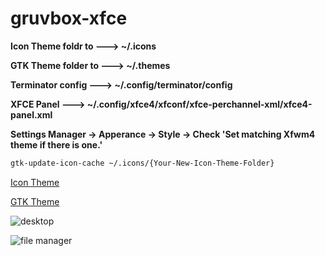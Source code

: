 # gruvbox-xfce

**Icon Theme foldr to ---> ~/.icons**

**GTK Theme folder to ---> ~/.themes**

**Terminator config ---> ~/.config/terminator/config**

**XFCE Panel ---> ~/.config/xfce4/xfconf/xfce-perchannel-xml/xfce4-panel.xml**

**Settings Manager -> Apperance -> Style -> Check 'Set matching Xfwm4 theme if there is one.'**

```bash
gtk-update-icon-cache ~/.icons/{Your-New-Icon-Theme-Folder}
```

[Icon Theme](https://www.xfce-look.org/p/1681460)

[GTK Theme](https://www.xfce-look.org/p/1681313)

![desktop](https://i.hizliresim.com/j1t1w3c.png)

![file manager](https://i.hizliresim.com/1d420un.png)
